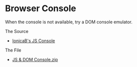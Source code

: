 # Browser Console
When the console is not available, try a DOM console emulator.

The Source  
- [IonicaB's JS Console](https://ionicabizau.github.io/console.js/)

The File
- [JS & DOM Console.zip](https://github.com/MrMikey59/00---Projects/blob/master/Web%20Design/JS%20and%20DOM%20Console.zip)  


